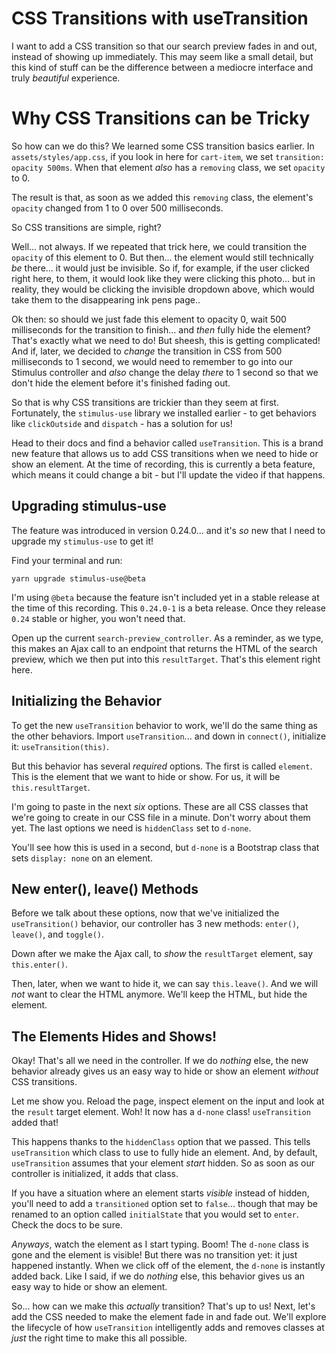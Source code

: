 # CSS Transitions with useTransition

I want to add a CSS transition so that our search preview fades in and out, instead
of showing up immediately. This may seem like a small detail, but this kind of stuff
can be the difference between a mediocre interface and truly *beautiful* experience.

# Why CSS Transitions can be Tricky

So how can we do this? We learned some CSS transition basics earlier. In
`assets/styles/app.css`, if you look in here for `cart-item`, we set
`transition: opacity 500ms`. When that element *also* has a `removing` class,
we set `opacity` to 0.

The result is that, as soon as we added this `removing` class, the element's
`opacity` changed from 1 to 0 over 500 milliseconds.

So CSS transitions are simple, right?

Well... not always. If we repeated that trick here, we could transition the
`opacity` of this element to 0. But then... the element would still technically
*be* there... it would just be invisible. So if, for example, if the user clicked
right here, to them, it would look like they were clicking this photo... but in
reality, they would be clicking the invisible dropdown above, which would take
them to the disappearing ink pens page..

Ok then: so should we just fade this element to opacity 0, wait 500 milliseconds
for the transition to finish... and *then* fully hide the element? That's exactly
what we need to do! But sheesh, this is getting complicated! And if, later, we
decided to *change* the transition in CSS from 500 milliseconds to 1 second, we
would need to remember to go into our Stimulus controller and *also* change the
delay *there* to 1 second so that we don't hide the element before it's finished
fading out.

So that is why CSS transitions are trickier than they seem at first. Fortunately,
the `stimulus-use` library we installed earlier - to get behaviors like `clickOutside`
and `dispatch` - has a solution for us!

Head to their docs and find a behavior called `useTransition`. This is a brand new
feature that allows us to add CSS transitions when we need to hide or show an element.
At the time of recording, this is currently a beta feature, which means it could
change a bit - but I'll update the video if that happens.

## Upgrading stimulus-use

The feature was introduced in version 0.24.0... and it's *so* new that I need to
upgrade my `stimulus-use` to get it!

Find your terminal and run:

```terminal
yarn upgrade stimulus-use@beta
```

I'm using `@beta` because the feature isn't included yet in a stable release at
the time of this recording. This `0.24.0-1` is a beta release. Once they release
`0.24` stable or higher, you won't need that.

Open up the current `search-preview_controller`. As a reminder, as we type, this
makes an Ajax call to an endpoint that returns the HTML of the search preview, which
we then put into this `resultTarget`. That's this element right here.

## Initializing the Behavior

To get the new `useTransition` behavior to work, we'll do the same thing as the
other behaviors. Import `useTransition`... and down in `connect()`, initialize
it: `useTransition(this)`.

But this behavior has several *required* options. The first is called `element`.
This is the element that we want to hide or show. For us, it will be
`this.resultTarget`.

I'm going to paste in the next *six* options. These are all CSS classes that
we're going to create in our CSS file in a minute. Don't worry about them yet.
The last options we need is `hiddenClass` set to `d-none`.

You'll see how this is used in a second, but `d-none` is a Bootstrap class that
sets `display: none` on an element.

## New enter(), leave() Methods

Before we talk about these options, now that we've initialized the `useTransition()`
behavior, our controller has 3 new methods: `enter()`, `leave()`, and `toggle()`.

Down after we make the Ajax call, to *show* the `resultTarget` element, say
`this.enter()`.

Then, later, when we want to hide it, we can say `this.leave()`. And we will *not*
want to clear the HTML anymore. We'll keep the HTML, but hide the element.

## The Elements Hides and Shows!

Okay! That's all we need in the controller. If we do *nothing* else, the new
behavior already gives us an easy way to hide or show an element *without*
CSS transitions.

Let me show you. Reload the page, inspect element on the input and look at the
`result` target element. Woh! It now has a `d-none` class! `useTransition` added
that!

This happens thanks to the `hiddenClass` option that we passed. This tells
`useTransition` which class to use to fully hide an element. And, by default,
`useTransition` assumes that your element *start* hidden. So as soon as our
controller is initialized, it adds that class.

If you have a situation where an element starts *visible* instead of hidden,
you'll need to add a `transitioned` option set to `false`... though that may
be renamed to an option called `initialState` that you would set to `enter`.
Check the docs to be sure.

*Anyways*, watch the element as I start typing. Boom! The `d-none` class is
gone and the element is visible! But there was no transition yet: it just happened
instantly. When we click off of the element, the `d-none` is instantly added back.
Like I said, if we do *nothing* else, this behavior gives us an easy way to hide
or show an element.

So... how can we make this *actually* transition? That's up to us! Next, let's
add the CSS needed to make the element fade in and fade out. We'll explore the
lifecycle of how `useTransition` intelligently adds and removes classes at
*just* the right time to make this all possible.
